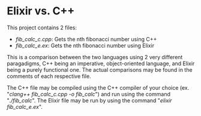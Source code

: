 # Elixir vs. C++

This project contains 2 files:
  - *fib_calc_c.cpp*: Gets the nth fibonacci number using C++
  - *fib_calc_e.ex*: Gets the nth fibonacci number using Elixir

This is a comparison between the two languages using 2 very different paragadigms, C++ being an imperative, object-oriented language, 
and Elixir being a purely functional one. The actual comparisons may be found in the comments of each respective file.

The C++ file may be compiled using the C++ compiler of your choice (ex. "*clang++ fib_calc_c.cpp -o fib_calc*") and run using the command "*./fib_calc*".
The Elixir file may be run by using the command "*elixir fib_calc_e.ex*".
